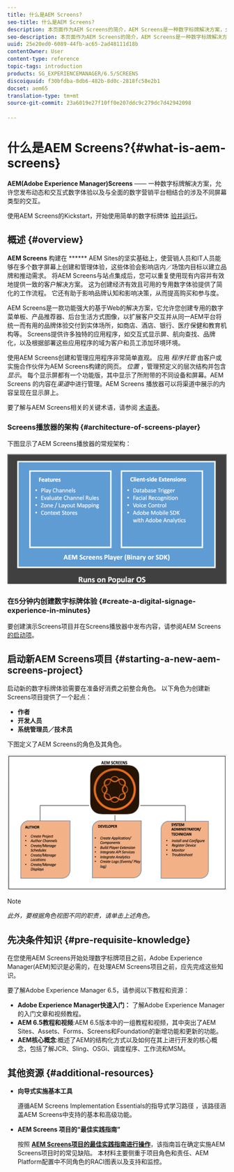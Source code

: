 ```yaml
---
title: 什么是AEM Screens?
seo-title: 什么是AEM Screens?
description: 本页面作为AEM Screens的简介，AEM Screens是一种数字标牌解决方案，允许您发布动态和交互式数字体验和交互，这些体验和交互涉及不同类型的屏幕以及全面的数字营销平台。 它概述了Screens架构，其中包含项目开发中涉及的各种角色。
seo-description: 本页面作为AEM Screens的简介，AEM Screens是一种数字标牌解决方案，允许您发布动态和交互式数字体验和交互，这些体验和交互涉及不同类型的屏幕以及全面的数字营销平台。 它概述了Screens架构，其中包含项目开发中涉及的各种角色。
uuid: 25e20ed0-6089-44fb-ac65-2ad48111d18b
contentOwner: User
content-type: reference
topic-tags: introduction
products: SG_EXPERIENCEMANAGER/6.5/SCREENS
discoiquuid: f30bfdba-8db6-482b-8d0c-2818fc58e2b1
docset: aem65
translation-type: tm+mt
source-git-commit: 23a6019e27f10ff0e207ddc9c279dc7d42942098

---
```



# 什么是AEM Screens?{#what-is-aem-screens}

**AEM(Adobe Experience Manager)Screens** —— 一种数字标牌解决方案，允许您发布动态和交互式数字体验以及与全面的数字营销平台相结合的涉及不同屏幕类型的交互。

使用AEM Screens的Kickstart，开始使用简单的数字标牌体 [验并运行](kickstart-for-aem-screens.md)。

## 概述 {#overview}

**AEM Screens** 构建在 ****** AEM Sites的坚实基础上，使营销人员和IT人员能够在多个数字屏幕上创建和管理体验，这些体验会影响店内／场馆内目标以建立品牌和推动需求。 将AEM Screens与站点集成后，您可以重复使用现有内容并有效地提供一致的客户解决方案。 这为创建经济有效且可用的专用数字体验提供了简化的工作流程。 它还有助于影响品牌认知和影响决策，从而提高购买和参与度。

AEM Screens是一款功能强大的基于Web的解决方案，它允许您创建专用的数字菜单板、产品推荐器、后台生活方式图像，以扩展客户交互并从同一AEM平台将统一而有用的品牌体验交付到实体场所，如商店、酒店、银行、医疗保健和教育机构等。 Screens提供许多独特的应用程序，如交互式显示屏、航向查找、品牌化，以及根据部署这些应用程序的域为客户和员工添加环境环境。

使用AEM Screens创建和管理应用程序非常简单直观。 应用 *程序托管* 由客户或实施合作伙伴为AEM Screens构建的网页。 *位置* ，管理预定义的层次结构并包含 *显示*。 每个显示屏都有一个功能版，其中显示了所附带的不同设备和屏幕。AEM Screens 的内容在&#x200B;*渠道*&#x200B;中进行管理。AEM Screens 播放器可以将渠道中展示的内容呈现在显示屏上。

要了解与AEM Screens相关的关键术语，请参阅 [术语表](screens-glossary.md)。

### Screens播放器的架构 {#architecture-of-screens-player}

下图显示了AEM Screens播放器的常规架构：

![chlimage_1-29](assets/chlimage_1-29.png)

### 在5分钟内创建数字标牌体验 {#create-a-digital-signage-experience-in-minutes}

要创建演示Screens项目并在Screens播放器中发布内容，请参阅AEM Screens [的启动项](kickstart-for-aem-screens.md)。

## 启动新AEM Screens项目 {#starting-a-new-aem-screens-project}

启动新的数字标牌体验需要在准备好消费之前整合角色。 以下角色为创建新Screens项目提供了一个起点：

* **作者**
* **开发人员**
* **系统管理员／技术员**

下图定义了AEM Screens的角色及其角色。

![chlimage_1-30](assets/chlimage_1-30.png)

>[!NOTE]
>
>*此外，要根据角色视图不同的职责，请单击上述角色。*

## 先决条件知识 {#pre-requisite-knowledge}

在您使用AEM Screens开始处理数字标牌项目之前，Adobe Experience Manager(AEM)知识是必需的，在处理AEM Screens项目之前，应先完成这些知识。

要了解Adobe Experience Manager 6.5，请参阅以下教程和资源：

* **Adobe Experience Manager快速入门：** 了解Adobe Experience Manager的入门文章和视频教程。
* **AEM 6.5教程和视频**:AEM 6.5版本中的一组教程和视频，其中突出了AEM Sites、Assets、Forms、Screens和Foundation的新增功能和更新的功能。
* **AEM核心概念**:概述了AEM的结构化方式以及如何在其上进行开发的核心概念，包括了解JCR、Sling、OSGi、调度程序、工作流和MSM。

## 其他资源 {#additional-resources}

* **向导式实施基本工具**

   遵循AEM Screens Implementation Essentials的指导式学习路径 **[](https://guided.adobe.com/?launch=AEM-7a#recommended/solutions/experience-manager)**，该路径涵盖AEM Screens中支持的基本和高级功能。

* **AEM Screens 项目的“最佳实践指南”**

   按照 **[AEM Screens项目的最佳实践指南进行操作](https://docs.adobe.com/content/help/en/experience-manager-screens/using/about-guide.html)**，该指南旨在确定实施AEM Screens项目时的常见缺陷。 本材料主要侧重于项目角色和责任、AEM Platform配置中不同角色的RACI图表以及支持和监控。

